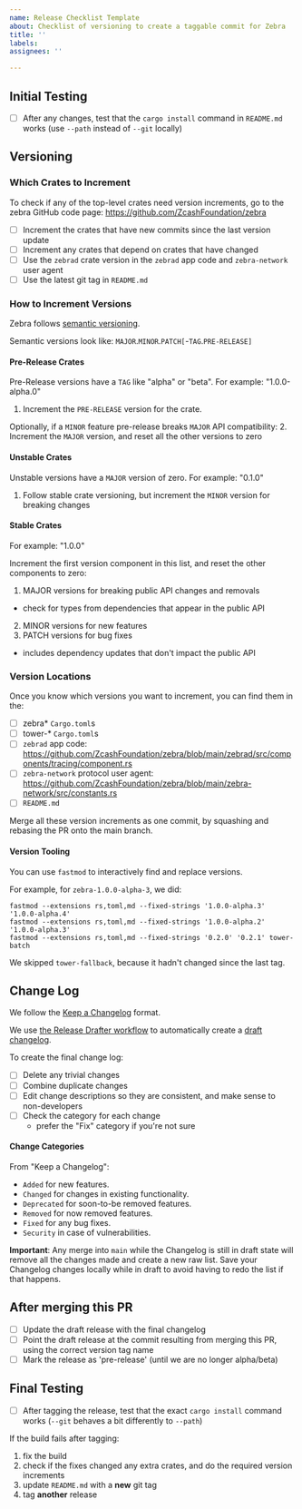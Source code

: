 ```yaml
---
name: Release Checklist Template
about: Checklist of versioning to create a taggable commit for Zebra
title: ''
labels:
assignees: ''

---
```


## Initial Testing

- [ ] After any changes, test that the `cargo install` command in `README.md` works (use `--path` instead of `--git` locally)

## Versioning

### Which Crates to Increment

To check if any of the top-level crates need version increments, go to the zebra GitHub code page: https://github.com/ZcashFoundation/zebra

- [ ] Increment the crates that have new commits since the last version update
- [ ] Increment any crates that depend on crates that have changed
- [ ] Use the `zebrad` crate version in the `zebrad` app code and `zebra-network` user agent
- [ ] Use the latest git tag in `README.md`

### How to Increment Versions

Zebra follows [semantic versioning](https://semver.org).

Semantic versions look like:
`MAJOR`.`MINOR`.`PATCH[`-`TAG`.`PRE-RELEASE]`

#### Pre-Release Crates

Pre-Release versions have a `TAG` like "alpha" or "beta".
For example: "1.0.0-alpha.0"

1. Increment the `PRE-RELEASE` version for the crate.

Optionally, if a `MINOR` feature pre-release breaks `MAJOR` API compatibility:
2. Increment the `MAJOR` version, and reset all the other versions to zero

#### Unstable Crates

Unstable versions have a `MAJOR` version of zero.
For example: "0.1.0"

1. Follow stable crate versioning, but increment the `MINOR` version for breaking changes

#### Stable Crates

For example: "1.0.0"

Increment the first version component in this list, and reset the other components to zero:
1. MAJOR versions for breaking public API changes and removals
  * check for types from dependencies that appear in the public API
2. MINOR versions for new features
3. PATCH versions for bug fixes
  * includes dependency updates that don't impact the public API

### Version Locations

Once you know which versions you want to increment, you can find them in the:
- [ ] zebra* `Cargo.toml`s
- [ ] tower-* `Cargo.toml`s
- [ ] `zebrad` app code: https://github.com/ZcashFoundation/zebra/blob/main/zebrad/src/components/tracing/component.rs
- [ ] `zebra-network` protocol user agent: https://github.com/ZcashFoundation/zebra/blob/main/zebra-network/src/constants.rs
- [ ] `README.md`

Merge all these version increments as one commit, by squashing and rebasing the PR onto the main branch.

#### Version Tooling

You can use `fastmod` to interactively find and replace versions.

For example, for `zebra-1.0.0-alpha-3`, we did:
```
fastmod --extensions rs,toml,md --fixed-strings '1.0.0-alpha.3' '1.0.0-alpha.4'
fastmod --extensions rs,toml,md --fixed-strings '1.0.0-alpha.2' '1.0.0-alpha.3'
fastmod --extensions rs,toml,md --fixed-strings '0.2.0' '0.2.1' tower-batch
```

We skipped `tower-fallback`, because it hadn't changed since the last tag.

## Change Log

We follow the [Keep a Changelog](https://keepachangelog.com/en/1.0.0/) format.

We use [the Release Drafter workflow](https://github.com/marketplace/actions/release-drafter) to automatically create a [draft changelog](https://github.com/ZcashFoundation/zebra/releases).

To create the final change log:
- [ ] Delete any trivial changes
- [ ] Combine duplicate changes
- [ ] Edit change descriptions so they are consistent, and make sense to non-developers
- [ ] Check the category for each change
  - prefer the "Fix" category if you're not sure

#### Change Categories

From "Keep a Changelog":
* `Added` for new features.
* `Changed` for changes in existing functionality.
* `Deprecated` for soon-to-be removed features.
* `Removed` for now removed features.
* `Fixed` for any bug fixes.
* `Security` in case of vulnerabilities.

**Important**: Any merge into `main` while the Changelog is still in draft state will remove all the changes made and create a new raw list. Save your Changelog changes locally while in draft to avoid having to redo the list if that happens.

## After merging this PR
- [ ] Update the draft release with the final changelog
- [ ] Point the draft release at the commit resulting from merging this PR, using the correct version tag name
- [ ] Mark the release as 'pre-release' (until we are no longer alpha/beta)

## Final Testing

- [ ] After tagging the release, test that the exact `cargo install` command works
      (`--git` behaves a bit differently to `--path`)

If the build fails after tagging:
1. fix the build
2. check if the fixes changed any extra crates, and do the required version increments
3. update `README.md` with a **new** git tag
4. tag **another** release
